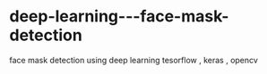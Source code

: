 # deep-learning---face-mask-detection
face mask  detection using deep learning tesorflow , keras , opencv
